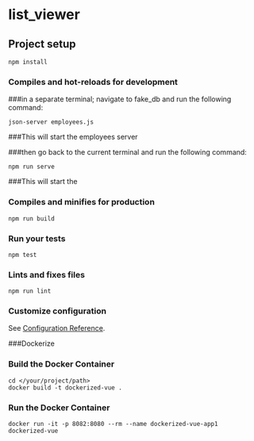 # list_viewer

## Project setup
```
npm install
```

### Compiles and hot-reloads for development
###in a separate terminal; navigate to fake_db and run the following command:
```
json-server employees.js
```
###This will start the employees server

###then go back to the current terminal and run the following command:
```
npm run serve
```
###This will start the 

### Compiles and minifies for production
```
npm run build
```

### Run your tests
```
npm test
```

### Lints and fixes files
```
npm run lint
```

### Customize configuration
See [Configuration Reference](https://cli.vuejs.org/config/).

###Dockerize

### Build the Docker Container
```
cd </your/project/path>
docker build -t dockerized-vue .
```
### Run the Docker Container
```
docker run -it -p 8082:8080 --rm --name dockerized-vue-app1 dockerized-vue
```
